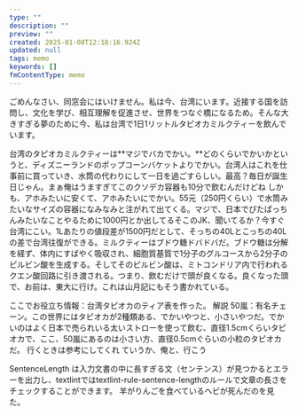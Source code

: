 ```yaml
---
type: ""
description: ""
preview: ""
created: 2025-01-08T12:18:16.924Z
updated: null
tags: memo
keywords: []
fmContentType: memo
---
```


<!-- textlint-disable -->
ごめんなさい、同窓会にはいけません。私は今、台湾にいます。近接する国を訪問し、文化を学び、相互理解を促進させ、世界をつなぐ橋になるため。そんな大きすぎる夢のために今、私は台湾で1日1リットルタピオカミルクティーを飲んでいます。
<!-- textlint-enable -->

台湾のタピオカミルクティーは**マジでバカでかい。**どのくらいでかいかというと、ディズニーランドのポップコーンバケットよりでかい。台湾人はこれを仕事前に買っていき、水筒の代わりにして一日を過ごすらしい。最高？毎日が誕生日じゃん。まぁ俺はうますぎてこのクソデカ容器も10分で飲むんだけどね<!-- ! 写真! -->
しかも、アホみたいに安くて、アホみたいにでかい。55元（250円くらい）で水筒みたいなサイズの容器になみなみと注がれて出てくる。マジで、日本でぴたぱっちんみたいなことやるために1000円とか出してるそこのJK、聞いてるか？今すぐ台湾にこい。1Lあたりの値段差が1500円だとして、そっちの40Lとこっちの40Lの差で台湾往復ができる。ミルクティーはブドウ糖ドバドバだ。ブドウ糖は分解を経ず、体内にすばやく吸収され、細胞質基質で1分子のグルコースから2分子のピルビン酸を生成する。そしてそのピルビン酸は、ミトコンドリア内で行われるクエン酸回路に引き渡される。つまり、飲むだけで頭が良くなる。良くなった頭で、お前は、東大に行け。これは山月記にもそう書かれている。


ここでお役立ち情報：台湾タピオカのティア表を作った。
解説
50嵐：有名チェーン。この世界にはタピオカが2種類ある、でかいやつと、小さいやつだ。でかいのはよく日本で売られいる太いストローを使って飲む、直径1.5cmくらいタピオカで、ここ、50嵐にあるのは小さい方、直径0.5cmぐらいの小粒のタピオカだ。
行くときは参考にしてくれ
ていうか、俺と、行こう

SentenceLength は入力文書の中に長すぎる文（センテンス）が見つかるとエラーを出力し、textlintではtextlint-rule-sentence-lengthのルールで文章の長さをチェックすることができます。
羊がりんごを食べているヘビが死んだのを見た。
